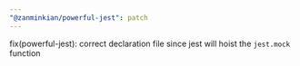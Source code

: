 ```yaml
---
"@zanminkian/powerful-jest": patch
---
```


fix(powerful-jest): correct declaration file since jest will hoist the `jest.mock` function

